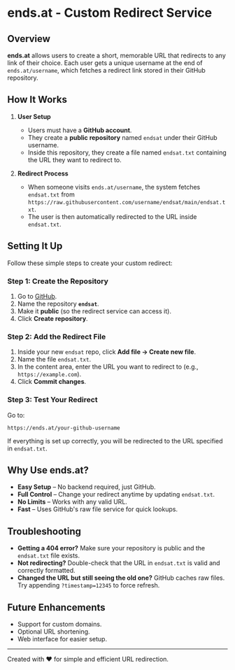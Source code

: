 # ends.at - Custom Redirect Service

## Overview
**ends.at** allows users to create a short, memorable URL that redirects to any link of their choice. Each user gets a unique username at the end of `ends.at/username`, which fetches a redirect link stored in their GitHub repository.

## How It Works
1. **User Setup**
   - Users must have a **GitHub account**.
   - They create a **public repository** named `endsat` under their GitHub username.
   - Inside this repository, they create a file named `endsat.txt` containing the URL they want to redirect to.

2. **Redirect Process**
   - When someone visits `ends.at/username`, the system fetches `endsat.txt` from `https://raw.githubusercontent.com/username/endsat/main/endsat.txt`.
   - The user is then automatically redirected to the URL inside `endsat.txt`.

## Setting It Up
Follow these simple steps to create your custom redirect:

### **Step 1: Create the Repository**
1. Go to [GitHub](https://github.com/new).
2. Name the repository **`endsat`**.
3. Make it **public** (so the redirect service can access it).
4. Click **Create repository**.

### **Step 2: Add the Redirect File**
1. Inside your new `endsat` repo, click **Add file → Create new file**.
2. Name the file `endsat.txt`.
3. In the content area, enter the URL you want to redirect to (e.g., `https://example.com`).
4. Click **Commit changes**.

### **Step 3: Test Your Redirect**
Go to:
```
https://ends.at/your-github-username
```
If everything is set up correctly, you will be redirected to the URL specified in `endsat.txt`.

## Why Use ends.at?
- **Easy Setup** – No backend required, just GitHub.
- **Full Control** – Change your redirect anytime by updating `endsat.txt`.
- **No Limits** – Works with any valid URL.
- **Fast** – Uses GitHub's raw file service for quick lookups.

## Troubleshooting
- **Getting a 404 error?** Make sure your repository is public and the `endsat.txt` file exists.
- **Not redirecting?** Double-check that the URL in `endsat.txt` is valid and correctly formatted.
- **Changed the URL but still seeing the old one?** GitHub caches raw files. Try appending `?timestamp=12345` to force refresh.

## Future Enhancements
- Support for custom domains.
- Optional URL shortening.
- Web interface for easier setup.

---
Created with ❤️ for simple and efficient URL redirection.
